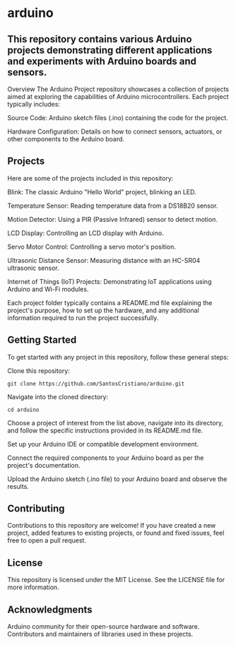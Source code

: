 # arduino

## This repository contains various Arduino projects demonstrating different applications and experiments with Arduino boards and sensors.

Overview
The Arduino Project repository showcases a collection of projects aimed at exploring the capabilities of Arduino microcontrollers. Each project typically includes:

Source Code: Arduino sketch files (.ino) containing the code for the project.

Hardware Configuration: Details on how to connect sensors, actuators, or other components to the Arduino board.

## Projects

Here are some of the projects included in this repository:

Blink: The classic Arduino "Hello World" project, blinking an LED.

Temperature Sensor: Reading temperature data from a DS18B20 sensor.

Motion Detector: Using a PIR (Passive Infrared) sensor to detect motion.

LCD Display: Controlling an LCD display with Arduino.

Servo Motor Control: Controlling a servo motor's position.

Ultrasonic Distance Sensor: Measuring distance with an HC-SR04 ultrasonic sensor.

Internet of Things (IoT) Projects: Demonstrating IoT applications using Arduino and Wi-Fi modules.

Each project folder typically contains a README.md file explaining the project's purpose, how to set up the hardware, and any additional information required to run the project successfully.

## Getting Started

To get started with any project in this repository, follow these general steps:

Clone this repository:

```git clone https://github.com/SantosCristiano/arduino.git```

Navigate into the cloned directory:

```cd arduino```

Choose a project of interest from the list above, navigate into its directory, and follow the specific instructions provided in its README.md file.

Set up your Arduino IDE or compatible development environment.

Connect the required components to your Arduino board as per the project's documentation.

Upload the Arduino sketch (.ino file) to your Arduino board and observe the results.

## Contributing

Contributions to this repository are welcome! If you have created a new project, added features to existing projects, or found and fixed issues, feel free to open a pull request.

## License

This repository is licensed under the MIT License. See the LICENSE file for more information.

## Acknowledgments

Arduino community for their open-source hardware and software.
Contributors and maintainers of libraries used in these projects.
